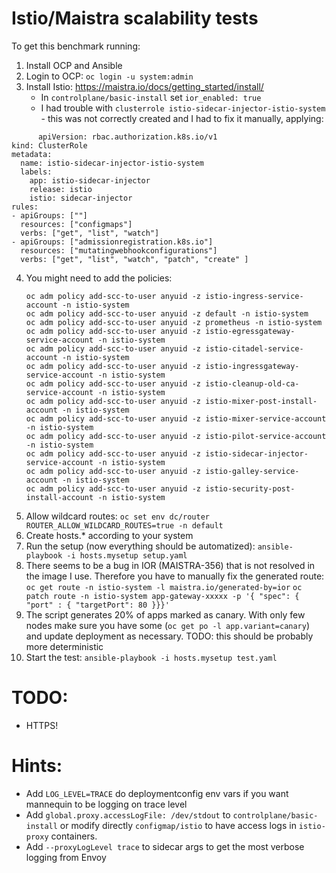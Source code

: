 # Istio/Maistra scalability tests

To get this benchmark running:

1. Install OCP and Ansible
2. Login to OCP: `oc login -u system:admin`
3. Install Istio: https://maistra.io/docs/getting_started/install/
    - In `controlplane/basic-install` set `ior_enabled: true`
    - I had trouble with `clusterrole istio-sidecar-injector-istio-system` - this was not correctly created and I had to fix it manually, applying:
```
      apiVersion: rbac.authorization.k8s.io/v1
kind: ClusterRole
metadata:
  name: istio-sidecar-injector-istio-system
  labels:
    app: istio-sidecar-injector
    release: istio
    istio: sidecar-injector
rules:
- apiGroups: [""]
  resources: ["configmaps"]
  verbs: ["get", "list", "watch"]
- apiGroups: ["admissionregistration.k8s.io"]
  resources: ["mutatingwebhookconfigurations"]
  verbs: ["get", "list", "watch", "patch", "create" ]
```
4. You might need to add the policies:
   ```
   oc adm policy add-scc-to-user anyuid -z istio-ingress-service-account -n istio-system
   oc adm policy add-scc-to-user anyuid -z default -n istio-system
   oc adm policy add-scc-to-user anyuid -z prometheus -n istio-system
   oc adm policy add-scc-to-user anyuid -z istio-egressgateway-service-account -n istio-system
   oc adm policy add-scc-to-user anyuid -z istio-citadel-service-account -n istio-system
   oc adm policy add-scc-to-user anyuid -z istio-ingressgateway-service-account -n istio-system
   oc adm policy add-scc-to-user anyuid -z istio-cleanup-old-ca-service-account -n istio-system
   oc adm policy add-scc-to-user anyuid -z istio-mixer-post-install-account -n istio-system
   oc adm policy add-scc-to-user anyuid -z istio-mixer-service-account -n istio-system
   oc adm policy add-scc-to-user anyuid -z istio-pilot-service-account -n istio-system
   oc adm policy add-scc-to-user anyuid -z istio-sidecar-injector-service-account -n istio-system
   oc adm policy add-scc-to-user anyuid -z istio-galley-service-account -n istio-system
   oc adm policy add-scc-to-user anyuid -z istio-security-post-install-account -n istio-system
   ```
5. Allow wildcard routes: `oc set env dc/router ROUTER_ALLOW_WILDCARD_ROUTES=true -n default`
6. Create hosts.* according to your system
7. Run the setup (now everything should be automatized):
    `ansible-playbook -i hosts.mysetup setup.yaml`
8. There seems to be a bug in IOR (MAISTRA-356) that is not resolved in the image I use. Therefore you have
   to manually fix the generated route: `oc get route -n istio-system -l maistra.io/generated-by=ior`
   `oc patch route -n istio-system app-gateway-xxxxx -p '{ "spec": { "port" : { "targetPort": 80 }}}'`
9. The script generates 20% of apps marked as canary. With only few nodes make sure you have some (`oc get po -l app.variant=canary`) and update deployment as necessary. TODO: this should be probably more deterministic
10. Start the test:
    `ansible-playbook -i hosts.mysetup test.yaml`

# TODO:

* HTTPS!

# Hints:

* Add `LOG_LEVEL=TRACE` do deploymentconfig env vars if you want mannequin to be logging on trace level
* Add `global.proxy.accessLogFile: /dev/stdout` to `controlplane/basic-install` or modify directly `configmap/istio` to have access logs in `istio-proxy` containers.
* Add `--proxyLogLevel trace` to sidecar args to get the most verbose logging from Envoy
